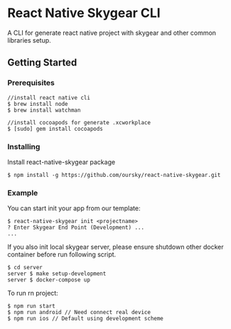 # React Native Skygear CLI

A CLI for generate react native project with skygear and other common libraries setup.

## Getting Started


### Prerequisites


```
//install react native cli
$ brew install node
$ brew install watchman

//install cocoapods for generate .xcworkplace
$ [sudo] gem install cocoapods
```

### Installing

Install react-native-skygear package

```
$ npm install -g https://github.com/oursky/react-native-skygear.git
```

### Example
You can start init your app from our template:

```
$ react-native-skygear init <projectname>
? Enter Skygear End Point (Development) ... 
...
```

If you also init local skygear server, please ensure shutdown other docker container before run following script.
```
$ cd server
server $ make setup-development
server $ docker-compose up
```

To run rn project:

```
$ npm run start
$ npm run android // Need connect real device
$ npm run ios // Default using development scheme
```
